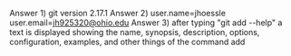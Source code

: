 Answer 1) git version 2.17.1
Answer 2) user.name=jhoessle
	  user.email=jh925320@ohio.edu
Answer 3) after typing "git add --help" a text is displayed showing the name, synopsis, 	  	    description, options, configuration, examples, and other things of the command add
